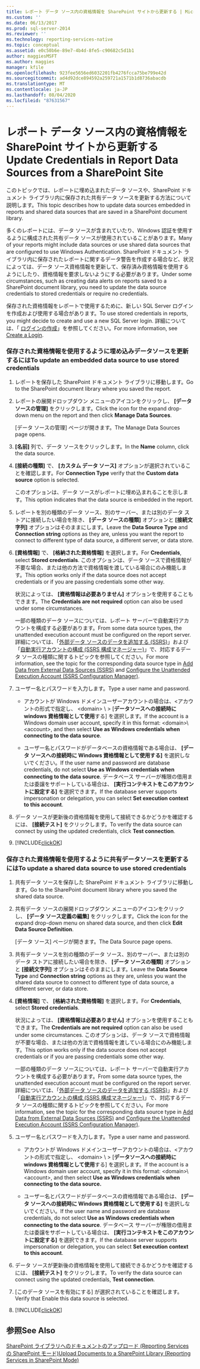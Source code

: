 ```yaml
---
title: レポート データ ソース内の資格情報を SharePoint サイトから更新する | Microsoft Docs
ms.custom: ''
ms.date: 06/13/2017
ms.prod: sql-server-2014
ms.reviewer: ''
ms.technology: reporting-services-native
ms.topic: conceptual
ms.assetid: e0c50b6e-89e7-4b4d-8fe5-c90682c5d1b1
author: maggiesMSFT
ms.author: maggies
manager: kfile
ms.openlocfilehash: 923fee5656ed6032201fb4276fcca75be799e42d
ms.sourcegitcommit: ad4d92dce894592a259721a1571b1d8736abacdb
ms.translationtype: MT
ms.contentlocale: ja-JP
ms.lasthandoff: 08/04/2020
ms.locfileid: "87631567"
---
```

# <a name="update-credentials-in-report-data-sources-from-a-sharepoint-site"></a><span data-ttu-id="4876f-102">レポート データ ソース内の資格情報を SharePoint サイトから更新する</span><span class="sxs-lookup"><span data-stu-id="4876f-102">Update Credentials in Report Data Sources from a SharePoint Site</span></span>
  <span data-ttu-id="4876f-103">このトピックでは、レポートに埋め込まれたデータ ソースや、SharePoint ドキュメント ライブラリ内に保存された共有データ ソースを更新する方法について説明します。</span><span class="sxs-lookup"><span data-stu-id="4876f-103">This topic describes how to update data sources embedded in reports and shared data sources that are saved in a SharePoint document library.</span></span>  
  
 <span data-ttu-id="4876f-104">多くのレポートには、データ ソースが含まれていたり、Windows 認証を使用するように構成された共有データ ソースが使用されていることがあります。</span><span class="sxs-lookup"><span data-stu-id="4876f-104">Many of your reports might include data sources or use shared data sources that are configured to use Windows Authentication.</span></span> <span data-ttu-id="4876f-105">SharePoint ドキュメント ライブラリ内に保存されたレポートに関するデータ警告を作成する場合など、状況によっては、データ ソース資格情報を更新して、保存済み資格情報を使用するようにしたり、資格情報を要求しないようにする必要があります。</span><span class="sxs-lookup"><span data-stu-id="4876f-105">Under some circumstances, such as creating data alerts on reports saved to a SharePoint document library, you need to update the data source credentials to stored credentials or require no credentials.</span></span>  
  
 <span data-ttu-id="4876f-106">保存された資格情報をレポートで使用するために、新しい SQL Server ログインを作成および使用する場合があります。</span><span class="sxs-lookup"><span data-stu-id="4876f-106">To use stored credentials in reports, you might decide to create and use a new SQL Server login.</span></span> <span data-ttu-id="4876f-107">詳細については、「 [ログインの作成](../../relational-databases/security/authentication-access/create-a-login.md)」を参照してください。</span><span class="sxs-lookup"><span data-stu-id="4876f-107">For more information, see [Create a Login](../../relational-databases/security/authentication-access/create-a-login.md).</span></span>  
  
### <a name="to-update-an-embedded-data-source-to-use-stored-credentials"></a><span data-ttu-id="4876f-108">保存された資格情報を使用するように埋め込みデータソースを更新するには</span><span class="sxs-lookup"><span data-stu-id="4876f-108">To update an embedded data source to use stored credentials</span></span>  
  
1.  <span data-ttu-id="4876f-109">レポートを保存した SharePoint ドキュメント ライブラリに移動します。</span><span class="sxs-lookup"><span data-stu-id="4876f-109">Go to the SharePoint document library where you saved the report.</span></span>  
  
2.  <span data-ttu-id="4876f-110">レポートの展開ドロップダウン メニューのアイコンをクリックし、 **[データ ソースの管理]** をクリックします。</span><span class="sxs-lookup"><span data-stu-id="4876f-110">Click the icon for the expand drop-down menu on the report and then click **Manage Data Sources**.</span></span>  
  
     <span data-ttu-id="4876f-111">[データ ソースの管理] ページが開きます。</span><span class="sxs-lookup"><span data-stu-id="4876f-111">The Manage Data Sources page opens.</span></span>  
  
3.  <span data-ttu-id="4876f-112">**[名前]** 列で、データ ソースをクリックします。</span><span class="sxs-lookup"><span data-stu-id="4876f-112">In the **Name** column, click the data source.</span></span>  
  
4.  <span data-ttu-id="4876f-113">**[接続の種類]** で、 **[カスタム データ ソース]** オプションが選択されていることを確認します。</span><span class="sxs-lookup"><span data-stu-id="4876f-113">For **Connection Type** verify that the **Custom data source** option is selected.</span></span>  
  
     <span data-ttu-id="4876f-114">このオプションは、データ ソースがレポートに埋め込まれることを示します。</span><span class="sxs-lookup"><span data-stu-id="4876f-114">This option indicates that the data source is embedded in the report.</span></span>  
  
5.  <span data-ttu-id="4876f-115">レポートを別の種類のデータ ソース、別のサーバー、または別のデータ ストアに接続したい場合を除き、 **[データ ソースの種類]** オプションと **[接続文字列]** オプションはそのままにします。</span><span class="sxs-lookup"><span data-stu-id="4876f-115">Leave the **Data Source Type** and **Connection string** options as they are, unless you want the report to connect to different type of data source, a different server, or data store.</span></span>  
  
6.  <span data-ttu-id="4876f-116">**[資格情報]** で、 **[格納された資格情報]** を選択します。</span><span class="sxs-lookup"><span data-stu-id="4876f-116">For **Credentials**, select **Stored credentials**.</span></span> <span data-ttu-id="4876f-117">このオプションは、データ ソースで資格情報が不要な場合、または他の方法で資格情報を渡している場合にのみ機能します。</span><span class="sxs-lookup"><span data-stu-id="4876f-117">This option works only if the data source does not accept credentials or if you are passing credentials some other way.</span></span>  
  
     <span data-ttu-id="4876f-118">状況によっては、 **[資格情報は必要ありません]** オプションを使用することもできます。</span><span class="sxs-lookup"><span data-stu-id="4876f-118">The **Credentials are not required** option can also be used under some circumstances.</span></span>  
  
     <span data-ttu-id="4876f-119">一部の種類のデータ ソースについては、レポート サーバーで自動実行アカウントを構成する必要があります。</span><span class="sxs-lookup"><span data-stu-id="4876f-119">From some data source types, the unattended execution account must be configured on the report server.</span></span> <span data-ttu-id="4876f-120">詳細については、「[外部データ ソースのデータを追加する (SSRS)](add-data-from-external-data-sources-ssrs.md)」および「[自動実行アカウントの構成 (SSRS 構成マネージャー)](../install-windows/configure-the-unattended-execution-account-ssrs-configuration-manager.md)」で、対応するデータ ソースの種類に関するトピックを参照してください。</span><span class="sxs-lookup"><span data-stu-id="4876f-120">For more information, see the topic for the corresponding data source type in [Add Data from External Data Sources &#40;SSRS&#41;](add-data-from-external-data-sources-ssrs.md) and [Configure the Unattended Execution Account &#40;SSRS Configuration Manager&#41;](../install-windows/configure-the-unattended-execution-account-ssrs-configuration-manager.md).</span></span>  
  
7.  <span data-ttu-id="4876f-121">ユーザー名とパスワードを入力します。</span><span class="sxs-lookup"><span data-stu-id="4876f-121">Type a user name and password.</span></span>  
  
    -   <span data-ttu-id="4876f-122">アカウントが Windows ドメインユーザーアカウントの場合は、<アカウントの形式で指定し、 \<domain> \\ \> [**データソースへの接続時に windows 資格情報として使用**する] を選択します。</span><span class="sxs-lookup"><span data-stu-id="4876f-122">If the account is a Windows domain user account, specify it in this format: \<domain>\\<account\>, and then select **Use as Windows credentials when connecting to the data source**.</span></span>  
  
    -   <span data-ttu-id="4876f-123">ユーザー名とパスワードがデータベースの資格情報である場合は、 **[データ ソースへの接続時に Windows 資格情報として使用する]** を選択しないでください。</span><span class="sxs-lookup"><span data-stu-id="4876f-123">If the user name and password are database credentials, do not select **Use as Windows credentials when connecting to the data source**.</span></span> <span data-ttu-id="4876f-124">データベース サーバーが権限の借用または委譲をサポートしている場合は、 **[実行コンテキストをこのアカウントに設定する]** を選択できます。</span><span class="sxs-lookup"><span data-stu-id="4876f-124">If the database server supports impersonation or delegation, you can select **Set execution context to this account**.</span></span>  
  
8.  <span data-ttu-id="4876f-125">データ ソースが更新後の資格情報を使用して接続できるかどうかを確認するには、 **[接続テスト]** をクリックします。</span><span class="sxs-lookup"><span data-stu-id="4876f-125">To verify the data source can connect by using the updated credentials, click **Test connection**.</span></span>  
  
9. [!INCLUDE[clickOK](../../includes/clickok-md.md)]  
  
### <a name="to-update-a-shared-data-source-to-use-stored-credentials"></a><span data-ttu-id="4876f-126">保存された資格情報を使用するように共有データソースを更新するには</span><span class="sxs-lookup"><span data-stu-id="4876f-126">To update a shared data source to use stored credentials</span></span>  
  
1.  <span data-ttu-id="4876f-127">共有データ ソースを保存した SharePoint ドキュメント ライブラリに移動します。</span><span class="sxs-lookup"><span data-stu-id="4876f-127">Go to the SharePoint document library where you saved the shared data source.</span></span>  
  
2.  <span data-ttu-id="4876f-128">共有データ ソースの展開ドロップダウン メニューのアイコンをクリックし、 **[データ ソース定義の編集]** をクリックします。</span><span class="sxs-lookup"><span data-stu-id="4876f-128">Click the icon for the expand drop-down menu on shared data source, and then click **Edit Data Source Definition**.</span></span>  
  
     <span data-ttu-id="4876f-129">[データ ソース] ページが開きます。</span><span class="sxs-lookup"><span data-stu-id="4876f-129">The Data Source page opens.</span></span>  
  
3.  <span data-ttu-id="4876f-130">共有データ ソースを別の種類のデータ ソース、別のサーバー、または別のデータ ストアに接続したい場合を除き、 **[データ ソースの種類]** オプションと **[接続文字列]** オプションはそのままにします。</span><span class="sxs-lookup"><span data-stu-id="4876f-130">Leave the **Data Source Type** and **Connection string** options as they are, unless you want the shared data source to connect to different type of data source, a different server, or data store.</span></span>  
  
4.  <span data-ttu-id="4876f-131">**[資格情報]** で、 **[格納された資格情報]** を選択します。</span><span class="sxs-lookup"><span data-stu-id="4876f-131">For **Credentials**, select **Stored credentials**.</span></span>  
  
     <span data-ttu-id="4876f-132">状況によっては、 **[資格情報は必要ありません]** オプションを使用することもできます。</span><span class="sxs-lookup"><span data-stu-id="4876f-132">The **Credentials are not required** option can also be used under some circumstances.</span></span> <span data-ttu-id="4876f-133">このオプションは、データ ソースで資格情報が不要な場合、または他の方法で資格情報を渡している場合にのみ機能します。</span><span class="sxs-lookup"><span data-stu-id="4876f-133">This option works only if the data source does not accept credentials or if you are passing credentials some other way.</span></span>  
  
     <span data-ttu-id="4876f-134">一部の種類のデータ ソースについては、レポート サーバーで自動実行アカウントを構成する必要があります。</span><span class="sxs-lookup"><span data-stu-id="4876f-134">From some data source types, the unattended execution account must be configured on the report server.</span></span> <span data-ttu-id="4876f-135">詳細については、「[外部データ ソースのデータを追加する (SSRS)](add-data-from-external-data-sources-ssrs.md)」および「[自動実行アカウントの構成 (SSRS 構成マネージャー)](../install-windows/configure-the-unattended-execution-account-ssrs-configuration-manager.md)」で、対応するデータ ソースの種類に関するトピックを参照してください。</span><span class="sxs-lookup"><span data-stu-id="4876f-135">For more information, see the topic for the corresponding data source type in [Add Data from External Data Sources &#40;SSRS&#41;](add-data-from-external-data-sources-ssrs.md) and [Configure the Unattended Execution Account &#40;SSRS Configuration Manager&#41;](../install-windows/configure-the-unattended-execution-account-ssrs-configuration-manager.md).</span></span>  
  
5.  <span data-ttu-id="4876f-136">ユーザー名とパスワードを入力します。</span><span class="sxs-lookup"><span data-stu-id="4876f-136">Type a user name and password.</span></span>  
  
    -   <span data-ttu-id="4876f-137">アカウントが Windows ドメインユーザーアカウントの場合は、<アカウントの形式で指定し、 \<domain> \\ \> [**データソースへの接続時に windows 資格情報として使用**する] を選択します。</span><span class="sxs-lookup"><span data-stu-id="4876f-137">If the account is a Windows domain user account, specify it in this format: \<domain>\\<account\>, and then select **Use as Windows credentials when connecting to the data source.**</span></span>  
  
    -   <span data-ttu-id="4876f-138">ユーザー名とパスワードがデータベースの資格情報である場合は、 **[データ ソースへの接続時に Windows 資格情報として使用する]** を選択しないでください。</span><span class="sxs-lookup"><span data-stu-id="4876f-138">If the user name and password are database credentials, do not select **Use as Windows credentials when connecting to the data source**.</span></span> <span data-ttu-id="4876f-139">データベース サーバーが権限の借用または委譲をサポートしている場合は、 **[実行コンテキストをこのアカウントに設定する]** を選択できます。</span><span class="sxs-lookup"><span data-stu-id="4876f-139">If the database server supports impersonation or delegation, you can select **Set execution context to this account**.</span></span>  
  
6.  <span data-ttu-id="4876f-140">データ ソースが更新後の資格情報を使用して接続できるかどうかを確認するには、 **[接続テスト]** をクリックします。</span><span class="sxs-lookup"><span data-stu-id="4876f-140">To verify the data source can connect using the updated credentials, **Test connection**.</span></span>  
  
7.  <span data-ttu-id="4876f-141">[このデータ ソースを有効にする] が選択されていることを確認します。</span><span class="sxs-lookup"><span data-stu-id="4876f-141">Verify that Enable this data source is selected.</span></span>  
  
8.  [!INCLUDE[clickOK](../../includes/clickok-md.md)]  
  
## <a name="see-also"></a><span data-ttu-id="4876f-142">参照</span><span class="sxs-lookup"><span data-stu-id="4876f-142">See Also</span></span>  
 [<span data-ttu-id="4876f-143">SharePoint ライブラリへのドキュメントのアップロード &#40;Reporting Services の SharePoint モード&#41;</span><span class="sxs-lookup"><span data-stu-id="4876f-143">Upload Documents to a SharePoint Library &#40;Reporting Services in SharePoint Mode&#41;</span></span>](../upload-documents-to-a-sharepoint-library-reporting-services-in-sharepoint-mode.md)  
  
  
